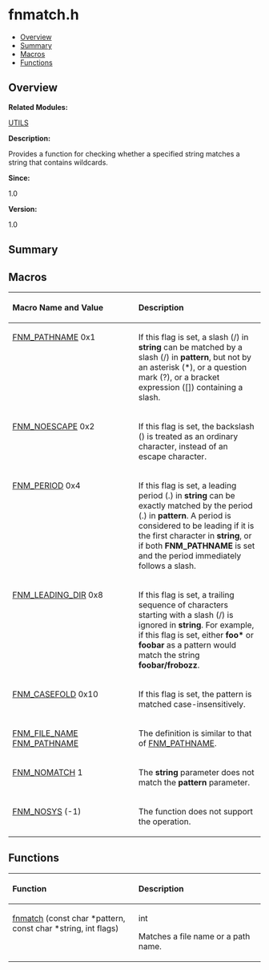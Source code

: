 # fnmatch.h<a name="EN-US_TOPIC_0000001055108021"></a>

-   [Overview](#section1458673508165627)
-   [Summary](#section455879264165627)
-   [Macros](#define-members)
-   [Functions](#func-members)

## **Overview**<a name="section1458673508165627"></a>

**Related Modules:**

[UTILS](utils.md)

**Description:**

Provides a function for checking whether a specified string matches a string that contains wildcards. 

**Since:**

1.0

**Version:**

1.0

## **Summary**<a name="section455879264165627"></a>

## Macros<a name="define-members"></a>

<a name="table386731724165627"></a>
<table><thead align="left"><tr id="row1434554439165627"><th class="cellrowborder" valign="top" width="50%" id="mcps1.1.3.1.1"><p id="p133074456165627"><a name="p133074456165627"></a><a name="p133074456165627"></a>Macro Name and Value</p>
</th>
<th class="cellrowborder" valign="top" width="50%" id="mcps1.1.3.1.2"><p id="p1320155262165627"><a name="p1320155262165627"></a><a name="p1320155262165627"></a>Description</p>
</th>
</tr>
</thead>
<tbody><tr id="row834463347165627"><td class="cellrowborder" valign="top" width="50%" headers="mcps1.1.3.1.1 "><p id="p746618906165627"><a name="p746618906165627"></a><a name="p746618906165627"></a><a href="utils.md#gaed9e649990b20ba86e1aa7cacdc1bafe">FNM_PATHNAME</a>   0x1</p>
</td>
<td class="cellrowborder" valign="top" width="50%" headers="mcps1.1.3.1.2 "><p id="p1410815241165627"><a name="p1410815241165627"></a><a name="p1410815241165627"></a>If this flag is set, a slash (/) in <strong id="b977109022165627"><a name="b977109022165627"></a><a name="b977109022165627"></a>string</strong> can be matched by a slash (/) in <strong id="b1902471066165627"><a name="b1902471066165627"></a><a name="b1902471066165627"></a>pattern</strong>, but not by an asterisk (*), or a question mark (?), or a bracket expression ([]) containing a slash. </p>
</td>
</tr>
<tr id="row1146542593165627"><td class="cellrowborder" valign="top" width="50%" headers="mcps1.1.3.1.1 "><p id="p1210839888165627"><a name="p1210839888165627"></a><a name="p1210839888165627"></a><a href="utils.md#ga0c050a8a7551c2ca86560396de3d20d0">FNM_NOESCAPE</a>   0x2</p>
</td>
<td class="cellrowborder" valign="top" width="50%" headers="mcps1.1.3.1.2 "><p id="p404425274165627"><a name="p404425274165627"></a><a name="p404425274165627"></a>If this flag is set, the backslash () is treated as an ordinary character, instead of an escape character. </p>
</td>
</tr>
<tr id="row315630317165627"><td class="cellrowborder" valign="top" width="50%" headers="mcps1.1.3.1.1 "><p id="p846706667165627"><a name="p846706667165627"></a><a name="p846706667165627"></a><a href="utils.md#gaab98fecc02c06d6379bfcf416d6d297e">FNM_PERIOD</a>   0x4</p>
</td>
<td class="cellrowborder" valign="top" width="50%" headers="mcps1.1.3.1.2 "><p id="p254787868165627"><a name="p254787868165627"></a><a name="p254787868165627"></a>If this flag is set, a leading period (.) in <strong id="b1971789932165627"><a name="b1971789932165627"></a><a name="b1971789932165627"></a>string</strong> can be exactly matched by the period (.) in <strong id="b1047500994165627"><a name="b1047500994165627"></a><a name="b1047500994165627"></a>pattern</strong>. A period is considered to be leading if it is the first character in <strong id="b857246377165627"><a name="b857246377165627"></a><a name="b857246377165627"></a>string</strong>, or if both <strong id="b1948797730165627"><a name="b1948797730165627"></a><a name="b1948797730165627"></a>FNM_PATHNAME</strong> is set and the period immediately follows a slash. </p>
</td>
</tr>
<tr id="row2118334559165627"><td class="cellrowborder" valign="top" width="50%" headers="mcps1.1.3.1.1 "><p id="p1574271624165627"><a name="p1574271624165627"></a><a name="p1574271624165627"></a><a href="utils.md#ga94f8f78b6d024e35c971dd3ec057140c">FNM_LEADING_DIR</a>   0x8</p>
</td>
<td class="cellrowborder" valign="top" width="50%" headers="mcps1.1.3.1.2 "><p id="p2081177760165627"><a name="p2081177760165627"></a><a name="p2081177760165627"></a>If this flag is set, a trailing sequence of characters starting with a slash (/) is ignored in <strong id="b210879801165627"><a name="b210879801165627"></a><a name="b210879801165627"></a>string</strong>. For example, if this flag is set, either <strong id="b1421219573165627"><a name="b1421219573165627"></a><a name="b1421219573165627"></a>foo*</strong> or <strong id="b1924047187165627"><a name="b1924047187165627"></a><a name="b1924047187165627"></a>foobar</strong> as a pattern would match the string <strong id="b1405286169165627"><a name="b1405286169165627"></a><a name="b1405286169165627"></a>foobar/frobozz</strong>. </p>
</td>
</tr>
<tr id="row1227169257165627"><td class="cellrowborder" valign="top" width="50%" headers="mcps1.1.3.1.1 "><p id="p1378191739165627"><a name="p1378191739165627"></a><a name="p1378191739165627"></a><a href="utils.md#gad41e3158a654dd4dfdab19d97745698a">FNM_CASEFOLD</a>   0x10</p>
</td>
<td class="cellrowborder" valign="top" width="50%" headers="mcps1.1.3.1.2 "><p id="p2074845888165627"><a name="p2074845888165627"></a><a name="p2074845888165627"></a>If this flag is set, the pattern is matched case-insensitively. </p>
</td>
</tr>
<tr id="row886279641165627"><td class="cellrowborder" valign="top" width="50%" headers="mcps1.1.3.1.1 "><p id="p1453204374165627"><a name="p1453204374165627"></a><a name="p1453204374165627"></a><a href="utils.md#gad4df04c067e436af77a11440afbded0f">FNM_FILE_NAME</a>   <a href="utils.md#gaed9e649990b20ba86e1aa7cacdc1bafe">FNM_PATHNAME</a></p>
</td>
<td class="cellrowborder" valign="top" width="50%" headers="mcps1.1.3.1.2 "><p id="p1222701309165627"><a name="p1222701309165627"></a><a name="p1222701309165627"></a>The definition is similar to that of <a href="utils.md#gaed9e649990b20ba86e1aa7cacdc1bafe">FNM_PATHNAME</a>. </p>
</td>
</tr>
<tr id="row1738756205165627"><td class="cellrowborder" valign="top" width="50%" headers="mcps1.1.3.1.1 "><p id="p628510694165627"><a name="p628510694165627"></a><a name="p628510694165627"></a><a href="utils.md#gaf2661230e0cfc9970d6cdbe01571e753">FNM_NOMATCH</a>   1</p>
</td>
<td class="cellrowborder" valign="top" width="50%" headers="mcps1.1.3.1.2 "><p id="p1646039483165627"><a name="p1646039483165627"></a><a name="p1646039483165627"></a>The <strong id="b1149101786165627"><a name="b1149101786165627"></a><a name="b1149101786165627"></a>string</strong> parameter does not match the <strong id="b568475426165627"><a name="b568475426165627"></a><a name="b568475426165627"></a>pattern</strong> parameter. </p>
</td>
</tr>
<tr id="row839251533165627"><td class="cellrowborder" valign="top" width="50%" headers="mcps1.1.3.1.1 "><p id="p444835681165627"><a name="p444835681165627"></a><a name="p444835681165627"></a><a href="utils.md#gabf296e95251824c90803dd3aa374190d">FNM_NOSYS</a>   (-1)</p>
</td>
<td class="cellrowborder" valign="top" width="50%" headers="mcps1.1.3.1.2 "><p id="p1150219826165627"><a name="p1150219826165627"></a><a name="p1150219826165627"></a>The function does not support the operation. </p>
</td>
</tr>
</tbody>
</table>

## Functions<a name="func-members"></a>

<a name="table1112018681165627"></a>
<table><thead align="left"><tr id="row2114124178165627"><th class="cellrowborder" valign="top" width="50%" id="mcps1.1.3.1.1"><p id="p955477042165627"><a name="p955477042165627"></a><a name="p955477042165627"></a>Function</p>
</th>
<th class="cellrowborder" valign="top" width="50%" id="mcps1.1.3.1.2"><p id="p1888034082165627"><a name="p1888034082165627"></a><a name="p1888034082165627"></a>Description</p>
</th>
</tr>
</thead>
<tbody><tr id="row124934684165627"><td class="cellrowborder" valign="top" width="50%" headers="mcps1.1.3.1.1 "><p id="p795701840165627"><a name="p795701840165627"></a><a name="p795701840165627"></a><a href="utils.md#ga088b414f40eb0ce3dad9e5243816f68f">fnmatch</a> (const char *pattern, const char *string, int flags)</p>
</td>
<td class="cellrowborder" valign="top" width="50%" headers="mcps1.1.3.1.2 "><p id="p869703331165627"><a name="p869703331165627"></a><a name="p869703331165627"></a>int </p>
<p id="p194423665165627"><a name="p194423665165627"></a><a name="p194423665165627"></a>Matches a file name or a path name. </p>
</td>
</tr>
</tbody>
</table>

